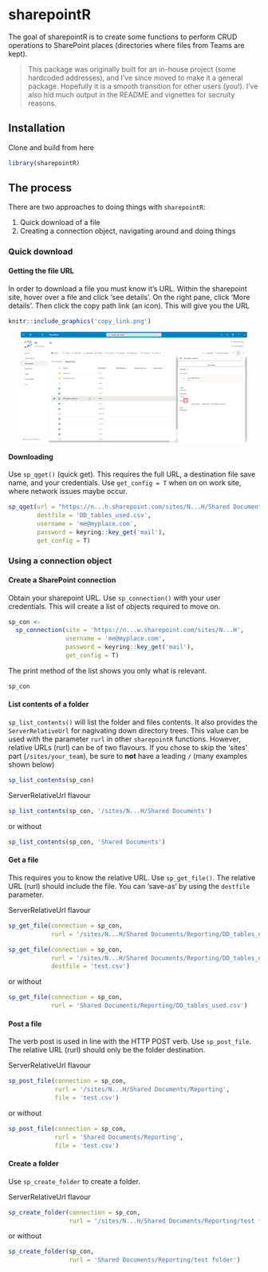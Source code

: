
<!-- README.md is generated from README.Rmd. Please edit that file -->

# sharepointR

<!-- badges: start -->

<!-- badges: end -->

The goal of sharepointR is to create some functions to perform CRUD
operations to SharePoint places (directories where files from Teams are
kept).

> This package was originally built for an in-house project (some
> hardcoded addresses), and I’ve since moved to make it a general
> package. Hopefully it is a smooth transition for other users (you\!).
> I’ve also hid much output in the README and vignettes for secruity
> reasons.

## Installation

Clone and build from here

``` r
library(sharepointR)
```

## The process

There are two approaches to doing things with `sharepointR`:

1.  Quick download of a file  
2.  Creating a connection object, navigating around and doing things

### Quick download

#### Getting the file URL

In order to download a file you must know it’s URL. Within the
sharepoint site, hover over a file and click ‘see details’. On the right
pane, click ‘More details’. Then click the copy path link (an icon).
This will give you the URL

``` r
knitr::include_graphics('copy_link.png')
```

<img src="copy_link.png" width="90%" style="display: block; margin: auto;" />

#### Downloading

Use `sp_qget()` (quick get). This requires the full URL, a destination
file save name, and your credentials. Use `get_config = T` when on on
work site, where network issues maybe occur.

``` r
sp_qget(url = "https://n...h.sharepoint.com/sites/N...H/Shared Documents/Reporting/DD_tables_used.csv",
        destfile = 'DD_tables_used.csv',
        username = 'me@myplace.com', 
        password = keyring::key_get('mail'), 
        get_config = T)
```

### Using a connection object

#### Create a SharePoint connection

Obtain your sharepoint URL. Use `sp_connection()` with your user
credentials. This will create a list of objects required to move on.

``` r
sp_con <- 
  sp_connection(site = 'https://n...w.sharepoint.com/sites/N...H',
                username = 'me@myplace.com', 
                password = keyring::key_get('mail'), 
                get_config = T)
```

The print method of the list shows you only what is relevant.

``` r
sp_con
```

#### List contents of a folder

`sp_list_contents()` will list the folder and files contents. It also
provides the `ServerRelativeUrl` for nagivating down directory trees.
This value can be used with the parameter `rurl` in other `sharepointR`
functions. However, relative URLs (rurl) can be of two flavours. If you
chose to skip the ‘sites’ part (`/sites/your_team`), be sure to **not**
have a leading `/` (many examples shown below)

``` r
sp_list_contents(sp_con)
```

ServerRelativeUrl flavour

``` r
sp_list_contents(sp_con, '/sites/N...H/Shared Documents')
```

or without

``` r
sp_list_contents(sp_con, 'Shared Documents')
```

#### Get a file

This requires you to know the relative URL. Use `sp_get_file()`. The
relative URL (rurl) should include the file. You can ‘save-as’ by using
the `destfile` parameter.

ServerRelativeUrl flavour

``` r
sp_get_file(connection = sp_con, 
            rurl = '/sites/N...H/Shared Documents/Reporting/DD_tables_used.csv')
```

``` r
sp_get_file(connection = sp_con, 
            rurl = '/sites/N...H/Shared Documents/Reporting/DD_tables_used.csv', 
            destfile = 'test.csv')
```

or without

``` r
sp_get_file(connection = sp_con, 
            rurl = 'Shared Documents/Reporting/DD_tables_used.csv')
```

#### Post a file

The verb post is used in line with the HTTP POST verb. Use
`sp_post_file`. The relative URL (rurl) should only be the folder
destination.

ServerRelativeUrl flavour

``` r
sp_post_file(connection = sp_con, 
             rurl = '/sites/N...H/Shared Documents/Reporting', 
             file = 'test.csv')
```

or without

``` r
sp_post_file(connection = sp_con, 
             rurl = 'Shared Documents/Reporting', 
             file = 'test.csv')
```

#### Create a folder

Use `sp_create_folder` to create a folder.

ServerRelativeUrl flavour

``` r
sp_create_folder(connection = sp_con, 
                 rurl = '/sites/N...H/Shared Documents/Reporting/test folder')
```

or without

``` r
sp_create_folder(sp_con, 
                 rurl = 'Shared Documents/Reporting/test folder')
```
